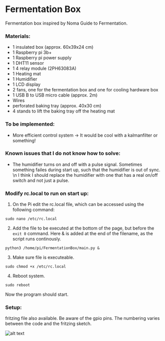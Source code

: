 # Fermentation Box
Fermentation box inspired by Noma Guide to Fermentation. 


### Materials:

* 1 insulated box (approx. 60x39x24 cm)
* 1 Raspberry pi 3b+ 
* 1 Raspberry pi power supply
* 1 DHT11 sensor 
* 1 4 relay module (2PH63083A)
* 1 Heating mat 
* 1 Humidifier
* 1 LCD display
* 2 fans, one for the fermentation box and one for cooling hardware box
* 1 USB B to USB micro cable (approx. 2m)
* Wires 
* perforated baking tray (approx. 40x30 cm)
* 4 stands to lift the baking tray off the heating mat

### To be implemented: 

* More efficient control system -> It would be cool with a kalmanfilter or something! 

### Known issues that I do not know how to solve: 
* The humidifier turns on and off with a pulse signal. Sometimes something failes during start up, such that the humidifier is out of sync. \n I think I should replace the humidifier with one that has a real on/off switch and not just a pulse. 


### Modify rc.local to run on start up: 

1. On the Pi edit the rc.local file, which can be accessed using the following command: 

``` sudo nano /etc/rc.local ```

2. Add the file to be executed at the bottom of the page, but before the ```exit 0``` command. Here & is added at the end of the filename, as the script runs continously. 

```python3 /home/pi/FermentationBox/main.py &```

3. Make sure file is executeable. 

```sudo chmod +x /etc/rc.local```

4. Reboot system. 

```sudo reboot```

Now the program should start. 


### Setup:
fritzing file also available. 
Be aware of the gpio pins. The numbering varies between the code and the fritzing sketch.

![alt text](https://github.com/Wedenborg/FermentationBox/blob/main/preliminaryTestSetup.png)
